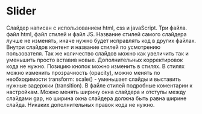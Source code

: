 # Slider
Слайдер написан с использованием html, css и javaScript. 
Три файла. файл html, файл стилей и файл JS. 
Название стилей самого слайдера лучше не изменять, иначе нужно будет исправлять код в других файлах. 
Внутри слайдов контент и название стилей по усмотрению пользователя. 
Так же количество слайдов можно как увеличить так и уменьшить просто вставив новые. Дополнительных корректировок кода не нужно. 
Позицию кнопок можно изменить в стилях. 
В стилях можно изменить прозрачность (opacity), можно менять по необходимости transform: scale() - уменьшает слайды и выставить нужные задержки (transition). 
В файле стилей подробные коментарии к настройкам. Можно менять ширину окна слайдера и отступы между слайдами gap, 
но ширина окна слайдера должна быть равна ширине слайда. Никаких дополнительных правок кода не нужно.
